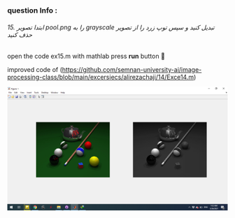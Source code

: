 
### question Info :

###### 15. ابتدا تصویر pool.png را به grayscale تبدیل کنید و سپس توپ زرد را از تصویر حذف کنید

open the code ex15.m with mathlab press **run** button :rocket: 


improved code of (https://github.com/semnan-university-ai/image-processing-class/blob/main/excersiecs/alirezachaji/14/Exce14.m)

![img](https://github.com/semnan-university-ai/image-processing-class/blob/main/excersiecs/mohammadhoseinazad/15/ex15.png)

